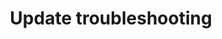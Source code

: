 ---
lang: en
layout: doc
permalink: /doc/update-troubleshooting/
redirect_to: https://doc.qubes-os.org/en/latest/user/troubleshooting/update-troubleshooting.html
ref: 239
title: Update troubleshooting
---